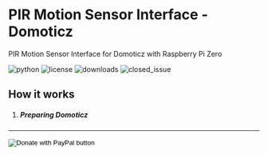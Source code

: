 # PIR Motion Sensor Interface - Domoticz
PIR Motion Sensor Interface for Domoticz with Raspberry Pi Zero

![python](https://img.shields.io/badge/python-3-brightgreen.svg) ![license](https://img.shields.io/github/license/erdose/pir_sensor) ![downloads](https://img.shields.io/github/downloads/erdose/pir_sensor/total) ![closed_issue](https://img.shields.io/github/issues-closed-raw/erdose/pir_sensor)

## How it works
1. ##### Preparing Domoticz


------
<form action="https://www.paypal.com/donate" method="post" target="_top">
<input type="hidden" name="hosted_button_id" value="6G4MHNDWJYKEY" />
<input type="image" src="https://www.paypalobjects.com/en_US/i/btn/btn_donateCC_LG.gif" border="0" name="submit" title="PayPal - The safer, easier way to pay online!" alt="Donate with PayPal button" />
<img alt="" border="0" src="https://www.paypal.com/en_HU/i/scr/pixel.gif" width="1" height="1" />
</form>
